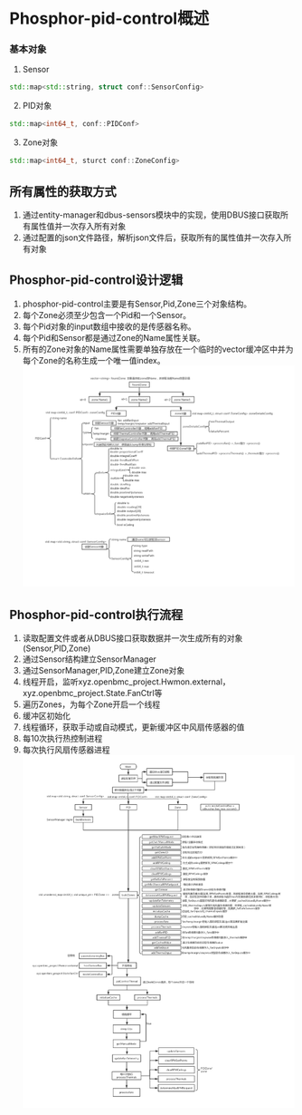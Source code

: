 # Phosphor-pid-control概述

### 基本对象
1. Sensor  
```c++
std::map<std::string, struct conf::SensorConfig>
```
2. PID对象  
```c++
std::map<int64_t, conf::PIDConf>
```
3. Zone对象  
```c++
std::map<int64_t, sturct conf::ZoneConfig>
```  
## 所有属性的获取方式
1. 通过entity-manager和dbus-sensors模块中的实现，使用DBUS接口获取所有属性值并一次存入所有对象  
2. 通过配置的json文件路径，解析json文件后，获取所有的属性值并一次存入所有对象  
## Phosphor-pid-control设计逻辑
1. phosphor-pid-control主要是有Sensor,Pid,Zone三个对象结构。  
2. 每个Zone必须至少包含一个Pid和一个Sensor。  
3. 每个Pid对象的input数组中接收的是传感器名称。  
4. 每个Pid和Sensor都是通过Zone的Name属性关联。  
5. 所有的Zone对象的Name属性需要单独存放在一个临时的vector缓冲区中并为每个Zone的名称生成一个唯一值index。
![phosphor-pid-control-1](img/phosphor-pid-control-1.jpg)
## Phosphor-pid-control执行流程
1. 读取配置文件或者从DBUS接口获取数据并一次生成所有的对象(Sensor,PID,Zone)  
2. 通过Sensor结构建立SensorManager  
3. 通过SensorManager,PID,Zone建立Zone对象  
4. 线程开启，监听xyz.openbmc_project.Hwmon.external，xyz.openbmc_project.State.FanCtrl等  
5. 遍历Zones，为每个Zone开启一个线程  
6. 缓冲区初始化  
7. 线程循环，获取手动或自动模式，更新缓冲区中风扇传感器的值  
8. 每10次执行热控制进程  
9. 每次执行风扇传感器进程  
![phosphor-pid-control-2](img/phosphor-pid-control-2.jpg)
